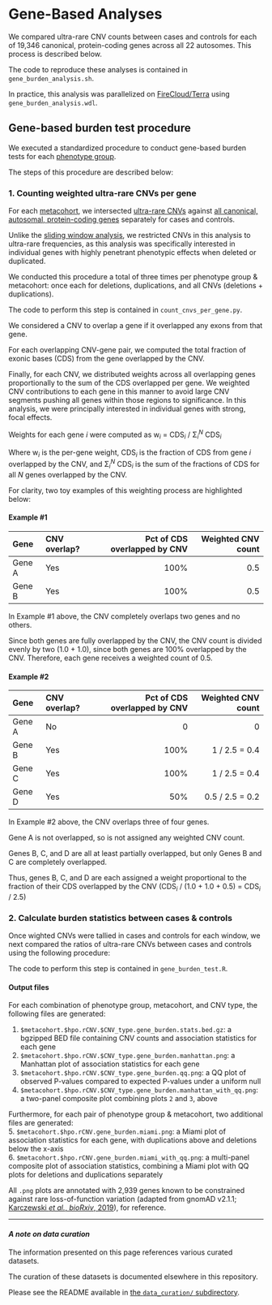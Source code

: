 # Gene-Based Analyses  

We compared ultra-rare CNV counts between cases and controls for each of 19,346 canonical, protein-coding genes across all 22 autosomes. This process is described below.  

The code to reproduce these analyses is contained in `gene_burden_analysis.sh`.  

In practice, this analysis was parallelized on [FireCloud/Terra](https://terra.bio) using `gene_burden_analysis.wdl`.  

## Gene-based burden test procedure

We executed a standardized procedure to conduct gene-based burden tests for each [phenotype group](https://github.com/talkowski-lab/rCNV2/tree/master/data_curation/phenotype/).  

The steps of this procedure are described below:  

### 1. Counting weighted ultra-rare CNVs per gene  

For each [metacohort](https://github.com/talkowski-lab/rCNV2/tree/master/data_curation/phenotype/), we intersected [ultra-rare CNVs](https://github.com/talkowski-lab/rCNV2/tree/master/data_curation/CNV#curation-steps-ultra-rare-cnvs) against [all canonical, autosomal, protein-coding genes](https://github.com/talkowski-lab/rCNV2/tree/master/data_curation/gene/) separately for cases and controls.  

Unlike the [sliding window analysis](https://github.com/talkowski-lab/rCNV2/tree/master/analysis/sliding_windows), we restricted CNVs in this analysis to ultra-rare frequencies, as this analysis was specifically interested in individual genes with highly penetrant phenotypic effects when deleted or duplicated.  

We conducted this procedure a total of three times per phenotype group & metacohort: once each for deletions, duplications, and all CNVs (deletions + duplications).  

The code to perform this step is contained in `count_cnvs_per_gene.py`.  

We considered a CNV to overlap a gene if it overlapped any exons from that gene.  

For each overlapping CNV-gene pair, we computed the total fraction of exonic bases (CDS) from the gene overlapped by the CNV.  

Finally, for each CNV, we distributed weights across all overlapping genes proportionally to the sum of the CDS overlapped per gene. We weighted CNV contributions to each gene in this manner to avoid large CNV segments pushing all genes within those regions to significance. In this analysis, we were principally interested in individual genes with strong, focal effects.  

Weights for each gene _i_ were computed as w<sub>_i_</sub> = CDS<sub>_i_</sub> / &Sigma;<sub>_i_</sub><sup>_N_</sup> CDS<sub>_i_</sub>

Where w<sub>_i_</sub> is the per-gene weight, CDS<sub>_i_</sub> is the fraction of CDS from gene _i_ overlapped by the CNV, and &Sigma;<sub>_i_</sub><sup>_N_</sup> CDS<sub>_i_</sub> is the sum of the fractions of CDS for all _N_ genes overlapped by the CNV.  

For clarity, two toy examples of this weighting process are highlighted below:  

#### Example #1  
| Gene | CNV overlap? | Pct of CDS overlapped by CNV | Weighted CNV count |  
| :--- | :--- | ---: | ---: |  
| Gene A | Yes | 100% | 0.5 |  
| Gene B | Yes | 100% | 0.5 |  

In Example #1 above, the CNV completely overlaps two genes and no others.  

Since both genes are fully overlapped by the CNV, the CNV count is divided evenly by two (1.0 + 1.0), since both genes are 100% overlapped by the CNV. Therefore, each gene receives a weighted count of 0.5.  

#### Example #2  
| Gene | CNV overlap? | Pct of CDS overlapped by CNV | Weighted CNV count |  
| :--- | :--- | ---: | ---: |  
| Gene A | No | 0 | 0 |  
| Gene B | Yes | 100% | 1 / 2.5 = 0.4 |  
| Gene C | Yes | 100% | 1 / 2.5 = 0.4 |  
| Gene D | Yes | 50% | 0.5 / 2.5 = 0.2 |  

In Example #2 above, the CNV overlaps three of four genes.  

Gene A is not overlapped, so is not assigned any weighted CNV count.  

Genes B, C, and D are all at least partially overlapped, but only Genes B and C are completely overlapped.  

Thus, genes B, C, and D are each assigned a weight proportional to the fraction of their CDS overlapped by the CNV (CDS<sub>_i_</sub> / (1.0 + 1.0 + 0.5) =  CDS<sub>_i_</sub> / 2.5)


### 2. Calculate burden statistics between cases & controls  

Once wighted CNVs were tallied in cases and controls for each window, we next compared the ratios of ultra-rare CNVs between cases and controls using the following procedure:  



The code to perform this step is contained in `gene_burden_test.R`.  

#### Output files  

For each combination of phenotype group, metacohort, and CNV type, the following files are generated:  

1. `$metacohort.$hpo.rCNV.$CNV_type.gene_burden.stats.bed.gz`: a bgzipped BED file containing CNV counts and association statistics for each gene  
2. `$metacohort.$hpo.rCNV.$CNV_type.gene_burden.manhattan.png`: a Manhattan plot of association statistics for each gene
3. `$metacohort.$hpo.rCNV.$CNV_type.gene_burden.qq.png`: a QQ plot of observed P-values compared to expected P-values under a uniform null  
4. `$metacohort.$hpo.rCNV.$CNV_type.gene_burden.manhattan_with_qq.png`: a two-panel composite plot combining plots `2` and `3`, above  

Furthermore, for each pair of phenotype group & metacohort, two additional files are generated:  
5. `$metacohort.$hpo.rCNV.gene_burden.miami.png`: a Miami plot of association statistics for each gene, with duplications above and deletions below the x-axis  
6. `$metacohort.$hpo.rCNV.gene_burden.miami_with_qq.png`: a multi-panel composite plot of association statistics, combining a Miami plot with QQ plots for deletions and duplications separately  

All `.png` plots are annotated with 2,939 genes known to be constrained against rare loss-of-function variation (adapted from gnomAD v2.1.1; [Karczewski _et al._, _bioRxiv_, 2019](https://www.biorxiv.org/content/10.1101/531210v3)), for reference.  

---  

#### _A note on data curation_  

The information presented on this page references various curated datasets.  

The curation of these datasets is documented elsewhere in this repository.  

Please see the README available in [the `data_curation/` subdirectory](https://github.com/talkowski-lab/rCNV2/tree/master/data_curation/).  
